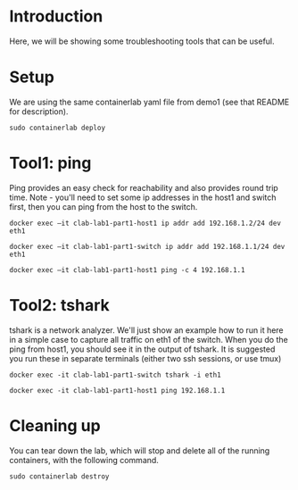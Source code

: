 # Introduction

Here, we will be showing some troubleshooting tools that can be useful.

# Setup

We are using the same containerlab yaml file from demo1 (see that README for description).

```
sudo containerlab deploy
```

# Tool1: ping

Ping provides an easy check for reachability and also provides round trip time.  Note - you'll need to set some ip addresses in the host1 and switch first, then you can ping from the host to the switch.

```
docker exec –it clab-lab1-part1-host1 ip addr add 192.168.1.2/24 dev eth1

docker exec –it clab-lab1-part1-switch ip addr add 192.168.1.1/24 dev eth1

docker exec –it clab-lab1-part1-host1 ping -c 4 192.168.1.1
```

# Tool2: tshark

tshark is a network analyzer.  We'll just show an example how to run it here in a simple case to capture all traffic on eth1 of the switch.  When you do the ping from host1, you should see it in the output of tshark.  It is suggested you run these in separate terminals (either two ssh sessions, or use tmux)  

```
docker exec -it clab-lab1-part1-switch tshark -i eth1

docker exec -it clab-lab1-part1-host1 ping 192.168.1.1
```

# Cleaning up

You can tear down the lab, which will stop and delete all of the running containers, with the following command.

```
sudo containerlab destroy
```

